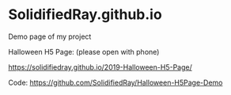 # SolidifiedRay.github.io
Demo page of my project

Halloween H5 Page: (please open with phone)

https://solidifiedray.github.io/2019-Halloween-H5-Page/

Code: https://github.com/SolidifiedRay/Halloween-H5Page-Demo

